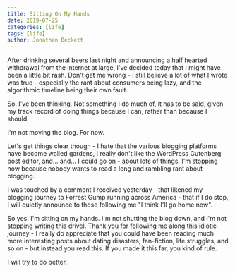 ```yaml
---
title: Sitting On My Hands
date: 2019-07-25
categories: [life]
tags: [life]
author: Jonathan Beckett
---
```


After drinking several beers last night and announcing a half hearted withdrawal from the internet at large, I've decided today that I might have been a little bit rash. Don't get me wrong - I still believe a lot of what I wrote was true - especially the rant about consumers being lazy, and the algorithmic timeline being their own fault.

So. I've been thinking. Not something I do much of, it has to be said, given my track record of doing things because I can, rather than because I should.

I'm not moving the blog. For now.

Let's get things clear though - I hate that the various blogging platforms have become walled gardens, I really don't like the WordPress Gutenberg post editor, and... and... I could go on - about lots of things. I'm stopping now because nobody wants to read a long and rambling rant about blogging.

I was touched by a comment I received yesterday - that likened my blogging journey to Forrest Gump running across America - that if I do stop, I will quietly announce to those following me "I think I'll go home now".

So yes. I'm sitting on my hands. I'm not shutting the blog down, and I'm not stopping writing this drivel. Thank you for following me along this idiotic journey - I really do appreciate that you could have been reading much more interesting posts about dating disasters, fan-fiction, life struggles, and so on - but instead you read this. If you made it this far, you kind of rule.

I will try to do better.